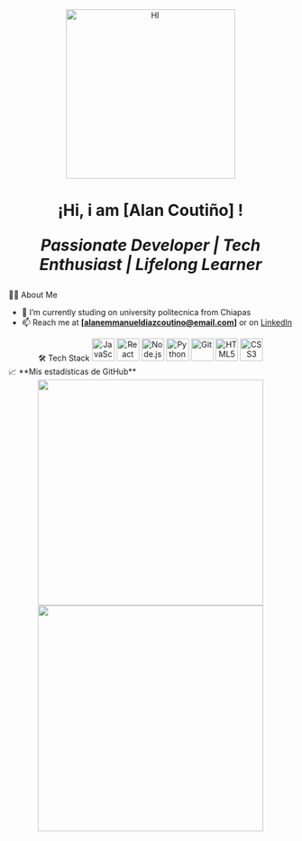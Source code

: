 <div align="center">
<img src="https://giffiles.alphacoders.com/610/61072.gif" alt="HI" width="300"/>
</div>

<h1 align="center">¡Hi, i am [Alan Coutiño] !
<p><em>Passionate Developer | Tech Enthusiast | Lifelong Learner</em></p>
</h1>

👨‍💻 About Me

- 🔭 I’m currently studing on university politecnica from Chiapas
- 📫 Reach me at **[alanemmanueldiazcoutino@email.com]** or on [LinkedIn]([https://linkedin.com/in/yourprofile](https://www.linkedin.com/in/alan-emmanuel-diaz-813b13224/))


<div align ="center">
  🛠️ Tech Stack
<span>
  <img src="https://cdn.jsdelivr.net/gh/devicons/devicon/icons/javascript/javascript-original.svg" width="40" title="JavaScript"/>
  <img src="https://cdn.jsdelivr.net/gh/devicons/devicon/icons/react/react-original.svg" width="40" title="React"/>
  <img src="https://cdn.jsdelivr.net/gh/devicons/devicon/icons/nodejs/nodejs-original.svg" width="40" title="Node.js"/>
  <img src="https://cdn.jsdelivr.net/gh/devicons/devicon/icons/python/python-original.svg" width="40" title="Python"/>
  <img src="https://cdn.jsdelivr.net/gh/devicons/devicon/icons/git/git-original.svg" width="40" title="Git"/>
  <img src="https://cdn.jsdelivr.net/gh/devicons/devicon/icons/html5/html5-original.svg" width="40" title="HTML5"/>
  <img src="https://cdn.jsdelivr.net/gh/devicons/devicon/icons/css3/css3-original.svg" width="40" title="CSS3"/>
</span>
</div>
  📈 **Mis estadísticas de GitHub**
  <div align="center">
  <img src="https://github-readme-stats.vercel.app/api?username=AlanCoutinhoD&show_icons=true&theme=tokyonight" width="400"/>
  <img src="https://github-readme-streak-stats.herokuapp.com/?user=AlanCoutinhoD&theme=tokyonight" width="400"/>
  </div>
<!--
**AlanCoutinhoD/AlanCoutinhoD** is a ✨ _special_ ✨ repository because its `README.md` (this file) appears on your GitHub profile.

Here are some ideas to get you started:

- 🔭 I’m currently working on ...
- 🌱 I’m currently learning ...
- 👯 I’m looking to collaborate on ...
- 🤔 I’m looking for help with ...
- 💬 Ask me about ...
- 📫 How to reach me: ...
- 😄 Pronouns: ...
- ⚡ Fun fact: ...
-->
